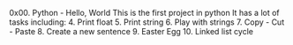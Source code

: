 0x00. Python - Hello, World
This is the first project in python
It has a lot of tasks including:
4. Print float
5. Print string
6. Play with strings
7. Copy - Cut - Paste
8. Create a new sentence
9. Easter Egg
10. Linked list cycle

